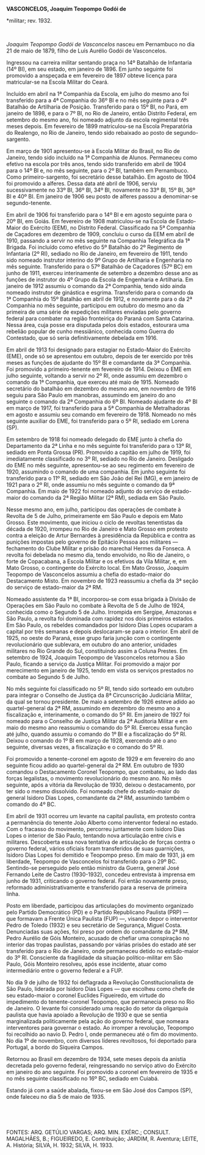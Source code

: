 **VASCONCELOS, Joaquim Teopompo Godói de**

\*militar; rev. 1932.

 

*Joaquim Teopompo Godói de Vasconcelos* nasceu em Pernambuco no dia 21
de maio de 1879, filho de Luís Aurélio Godói de Vasconcelos.

Ingressou na carreira militar sentando praça no 14º Batalhão de
Infantaria (14º BI), em seu estado, em janeiro de 1896. Em junho
seguinte foi promovido a anspeçada e em fevereiro de 1897 obteve licença
para matricular-se na Escola Militar do Ceará.

Incluído em abril na 1ª Companhia da Escola, em julho do mesmo ano foi
transferido para a 4ª Companhia do 36º BI e no mês seguinte para o 4º
Batalhão de Artilharia de Posição. Transferido para o 15º BI, no Pará,
em janeiro de 1898, e para o 7º BI, no Rio de Janeiro, então Distrito
Federal, em setembro do mesmo ano, foi nomeado adjunto da escola
regimental três meses depois. Em fevereiro de 1899 matriculou-se na
Escola Preparatória do Realengo, no Rio de Janeiro, tendo sido rebaixado
ao posto de segundo-sargento.

Em março de 1901 apresentou-se à Escola Militar do Brasil, no Rio de
Janeiro, tendo sido incluído na 1ª Companhia de Alunos. Permaneceu como
efetivo na escola por três anos, tendo sido transferido em abril de 1904
para o 14º BI e, no mês seguinte, para o 2º BI, também em Pernambuco.
Como primeiro-sargento, foi secretário desse batalhão. Em agosto de 1904
foi promovido a alferes. Dessa data até abril de 1906, serviu
sucessivamente no 33º BI, 36º BI, 34º BI, novamente no 33º BI, 15º BI,
36º BI e 40º BI. Em janeiro de 1906 seu posto de alferes passou a
denominar-se segundo-tenente.

Em abril de 1906 foi transferido para o 14º BI e em agosto seguinte para
o 20º BI, em Goiás. Em fevereiro de 1908 matriculou-se na Escola de
Estado-Maior do Exército (EEM), no Distrito Federal. Classificado na 5ª
Companhia de Caçadores em dezembro de 1909, concluiu o curso da EEM em
abril de 1910, passando a servir no mês seguinte na Companhia
Telegráfica da 1ª Brigada. Foi incluído como efetivo do 5º Batalhão do
2º Regimento de Infantaria (2º RI), sediado no Rio de Janeiro, em
fevereiro de 1911, tendo sido nomeado instrutor interino do 9º Grupo de
Artilharia e Engenharia no mês seguinte. Transferido para o 57º Batalhão
de Caçadores (57º BC) em junho de 1911, exerceu interinamente de
setembro a dezembro desse ano as funções de instrutor do 4º Grupo da
Escola de Engenharia e Artilharia. Em janeiro de 1912 assumiu o comando
da 2ª Companhia, tendo sido ainda nomeado instrutor de ginástica e
esgrima. Transferido para o comando da 1ª Companhia do 15º Batalhão em
abril de 1912, e novamente para o da 2ª Companhia no mês seguinte,
participou em outubro do mesmo ano da primeira de uma série de
expedições militares enviadas pelo governo federal para combater na
região fronteiriça do Paraná com Santa Catarina. Nessa área, cuja posse
era disputada pelos dois estados, estourara uma rebelião popular de
cunho messiânico, conhecida como Guerra do Contestado, que só seria
definitivamente debelada em 1916.

Em abril de 1913 foi designado para estagiar no Estado-Maior do Exército
(EME), onde só se apresentou em outubro, depois de ter exercido por três
meses as funções de ajudante do 15º BI e comandante da 3ª Companhia. Foi
promovido a primeiro-tenente em fevereiro de 1914. Deixou o EME em julho
seguinte, voltando a servir no 2º RI, onde assumiu em dezembro o comando
da 1ª Companhia, que exerceu até maio de 1915. Nomeado secretário do
batalhão em dezembro do mesmo ano, em novembro de 1916 seguiu para São
Paulo em manobras, assumindo em janeiro do ano seguinte o comando da 2ª
Companhia do 6º BI. Nomeado ajudante do 4º BI em março de 1917, foi
transferido para a 5ª Companhia de Metralhadoras em agosto e assumiu seu
comando em fevereiro de 1918. Nomeado no mês seguinte auxiliar do EME,
foi transferido para o 5º RI, sediado em Lorena (SP).

Em setembro de 1918 foi nomeado delegado do EME junto à chefia do
Departamento da 2ª Linha e no mês seguinte foi transferido para o 13º
RI, sediado em Ponta Grossa (PR). Promovido a capitão em julho de 1919,
foi imediatamente classificado no 3º RI, sediado no Rio de Janeiro.
Desligado do EME no mês seguinte, apresentou-se ao seu regimento em
fevereiro de 1920, assumindo o comando de uma companhia. Em junho
seguinte foi transferido para o 11º RI, sediado em São João del Rei
(MG), e em janeiro de 1921 para o 2º RI, onde assumiu no mês seguinte o
comando da 9ª Companhia. Em maio de 1922 foi nomeado adjunto do serviço
de estado-maior do comando da 2ª Região Militar (2ª RM), sediada em São
Paulo.

Nesse mesmo ano, em julho, participou das operações de combate à Revolta
de 5 de Julho, primeiramente em São Paulo e depois em Mato Grosso. Este
movimento, que iniciou o ciclo de revoltas tenentistas da década de
1920, irrompeu no Rio de Janeiro e Mato Grosso em protesto contra a
eleição de Artur Bernardes à presidência da República e contra as
punições impostas pelo governo de Epitácio Pessoa aos militares —
fechamento do Clube Militar e prisão do marechal Hermes da Fonseca. A
revolta foi debelada no mesmo dia, tendo envolvido, no Rio de Janeiro, o
forte de Copacabana, a Escola Militar e os efetivos da Vila Militar, e,
em Mato Grosso, o contingente do Exército local. Em Mato Grosso, Joaquim
Teopompo de Vasconcelos assumiu a chefia do estado-maior do Destacamento
Misto. Em novembro de 1923 reassumiu a chefia da 3ª seção do serviço de
estado-maior da 2ª RM.

Nomeado assistente da 1ª BI, incorporou-se com essa brigada à Divisão de
Operações em São Paulo no combate à Revolta de 5 de Julho de 1924,
conhecida como o Segundo 5 de Julho. Irrompida em Sergipe, Amazonas e
São Paulo, a revolta foi dominada com rapidez nos dois primeiros
estados. Em São Paulo, os rebeldes comandados por Isidoro Dias Lopes
ocuparam a capital por três semanas e depois deslocaram-se para o
interior. Em abril de 1925, no oeste do Paraná, esse grupo faria junção
com o contingente revolucionário que sublevara, em outubro do ano
anterior, unidades militares no Rio Grande do Sul, constituindo assim a
Coluna Prestes. Em setembro de 1924, Joaquim Teopompo de Vasconcelos
retornou a São Paulo, ficando a serviço da Justiça Militar. Foi
promovido a major por merecimento em janeiro de 1925, tendo em vista os
serviços prestados no combate ao Segundo 5 de Julho.

No mês seguinte foi classificado no 5º RI, tendo sido sorteado em
outubro para integrar o Conselho de Justiça da 8ª Circunscrição
Judiciária Militar, da qual se tornou presidente. De maio a setembro de
1926 esteve adido ao quartel-general da 2ª RM, assumindo em dezembro do
mesmo ano a fiscalização e, interinamente, o comando do 5º RI. Em
janeiro de 1927 foi nomeado para o Conselho de Justiça Militar da 2ª
Auditoria Militar e em maio do mesmo ano reassumiu o comando do 5º RI.
Exerceu essa função até julho, quando assumiu o comando do 1º BI e a
fiscalização do 5º RI. Deixou o comando do 1º BI em março de 1928,
exercendo até o ano seguinte, diversas vezes, a fiscalização e o comando
do 5º RI.

Foi promovido a tenente-coronel em agosto de 1929 e em fevereiro do ano
seguinte ficou adido ao quartel-general da 2ª RM. Em outubro de 1930
comandou o Destacamento Coronel Teopompo, que combateu, ao lado das
forças legalistas, o movimento revolucionário do mesmo ano. No mês
seguinte, após a vitória da Revolução de 1930, deixou o destacamento,
por ter sido o mesmo dissolvido. Foi nomeado chefe do estado-maior do
general Isidoro Dias Lopes, comandante da 2ª RM, assumindo também o
comando do 4º BC.

Em abril de 1931 ocorreu um levante na capital paulista, em protesto
contra a permanência do tenente João Alberto como interventor federal no
estado. Com o fracasso do movimento, percorreu juntamente com Isidoro
Dias Lopes o interior de São Paulo, tentando nova articulação entre
civis e militares. Descoberta essa nova tentativa de articulação de
forças contra o governo federal, vários oficiais foram transferidos de
suas guarnições, Isidoro Dias Lopes foi demitido e Teopompo preso. Em
maio de 1931, já em liberdade, Teopompo de Vasconcelos foi transferido
para o 29º BC. Sentindo-se perseguido pelo então ministro da Guerra,
general José Fernando Leite de Castro (1930-1932), concedeu entrevista à
imprensa em junho de 1931, criticando o governo federal. Foi então
novamente preso, reformado administrativamente e transferido para a
reserva de primeira linha.

Posto em liberdade, participou das articulações do movimento organizado
pelo Partido Democrático (PD) e o Partido Republicano Paulista (PRP) —
que formavam a Frente Única Paulista (FUP) —, visando depor o
interventor Pedro de Toledo (1932) e seu secretário de Segurança, Miguel
Costa. Denunciadas suas ações, foi preso por ordem do comandante da 2ª
RM, Pedro Aurélio de Góis Monteiro, acusado de chefiar uma conspiração
no interior das tropas paulistas, passando por várias prisões do estado
até ser transferido para o Rio de Janeiro, onde permaneceu detido no
estado-maior do 3º RI. Consciente da fragilidade da situação
político-militar em São Paulo, Góis Monteiro resolveu, após esse
incidente, atuar como intermediário entre o governo federal e a FUP.

No dia 9 de julho de 1932 foi deflagrada a Revolução Constitucionalista
de São Paulo, liderada por Isidoro Dias Lopes — que escolheu como chefe
de seu estado-maior o coronel Euclides Figueiredo, em virtude do
impedimento do tenente-coronel Teopompo, que permanecia preso no Rio de
Janeiro. O levante foi considerado uma reação do setor da oligarquia
paulista que havia apoiado a Revolução de 1930 e que se sentia
marginalizada politicamente pela ação do governo federal, que nomeara
interventores para governar o estado. Ao irromper a revolução, Teopompo
foi recolhido ao navio D. Pedro I, onde permaneceu até o fim do
movimento. No dia 1º de novembro, com diversos líderes revoltosos, foi
deportado para Portugal, a bordo do Siqueira Campos.

Retornou ao Brasil em dezembro de 1934, sete meses depois da anistia
decretada pelo governo federal, reingressando no serviço ativo do
Exército em janeiro do ano seguinte. Foi promovido a coronel em
fevereiro de 1935 e no mês seguinte classificado no 16º BC, sediado em
Cuiabá.

Estando já com a saúde abalada, fixou-se em São José dos Campos (SP),
onde faleceu no dia 5 de maio de 1935.

 

 

FONTES: ARQ. GETÚLIO VARGAS; ARQ. MIN. EXÉRC.; CONSULT. MAGALHÃES, B.;
FIGUEIREDO, E. Contribuição; JARDIM, R. Aventura; LEITE, A. História;
SILVA, H. 1932; SILVA, H. 1933.

 
